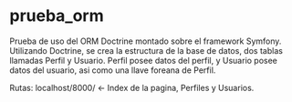 prueba_orm
==========

Prueba de uso del ORM Doctrine montado sobre el framework Symfony.
Utilizando Doctrine, se crea la estructura de la base de datos,
dos tablas llamadas Perfil y Usuario.
Perfil posee datos del perfil, y Usuario posee datos del usuario, asi como una llave foreana de Perfil.

Rutas:
localhost/8000/ <- Index de la pagina, Perfiles y Usuarios.
